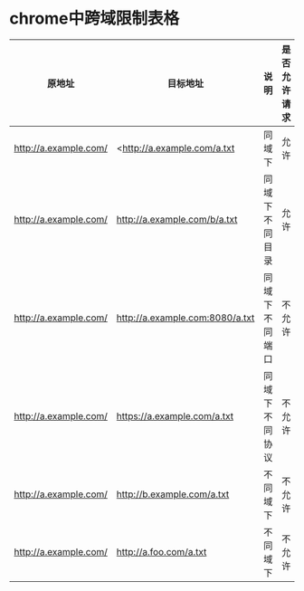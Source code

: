 # chrome中跨域限制表格

[tag]:chrome|cors
[create]:2020-07-03

| 原地址 | 目标地址 | 说明 | 是否允许请求 |
| --- | --- | --- | --------- |
| <http://a.example.com/> | <<http://a.example.com/a.txt> | 同域下 | 允许 |
| <http://a.example.com/> | <http://a.example.com/b/a.txt> | 同域下不同目录 | 允许 |
| <http://a.example.com/> | <http://a.example.com:8080/a.txt> | 同域下不同端口 | 不允许 |
| <http://a.example.com/> | <https://a.example.com/a.txt> | 同域下不同协议 | 不允许 |
| <http://a.example.com/> | <http://b.example.com/a.txt> | 不同域下 | 不允许 |
| <http://a.example.com/> | <http://a.foo.com/a.txt> | 不同域下 | 不允许 |
